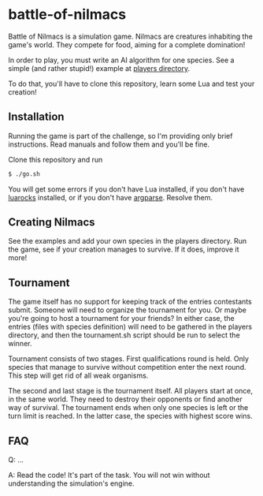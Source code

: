 # battle-of-nilmacs

Battle of Nilmacs is a simulation game. Nilmacs are creatures inhabiting the
game's world. They compete for food, aiming for a complete domination!

In order to play, you must write an AI algorithm for one species. See a simple
(and rather stupid!) example at [players directory](players/sample.lua).

To do that, you'll have to clone this repository, learn some Lua and test your
creation!

## Installation

Running the game is part of the challenge, so I'm providing only brief
instructions. Read manuals and follow them and you'll be fine.

Clone this repository and run

```bash
$ ./go.sh
```

You will get some errors if you don't have Lua installed, if you don't have
[luarocks](http://luarocks.org/) installed, or if you don't have
[argparse](https://github.com/mpeterv/argparse). Resolve them.

## Creating Nilmacs

See the examples and add your own species in the players directory. Run the
game, see if your creation manages to survive. If it does, improve it more!

## Tournament

The game itself has no support for keeping track of the entries contestants
submit. Someone will need to organize the tournament for you. Or maybe you're
going to host a tournament for your friends? In either case, the entries (files
with species definition) will need to be gathered in the players directory, and
then the tournament.sh script should be run to select the winner.

Tournament consists of two stages. First qualifications round is held. Only
species that manage to survive without competition enter the next round. This
step will get rid of all weak organisms.

The second and last stage is the tournament itself. All players start at once,
in the same world. They need to destroy their opponents or find another way of
survival. The tournament ends when only one species is left or the turn limit is
reached. In the latter case, the species with highest score wins.

## FAQ

Q: ...

A: Read the code! It's part of the task. You will not win without understanding
the simulation's engine.
